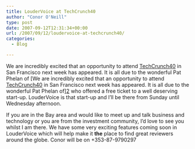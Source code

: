 ```yaml
---
title: LouderVoice at TechCrunch40
author: "Conor O'Neill"
type: post
date: 2007-09-12T12:31:34+00:00
url: /2007/09/12/loudervoice-at-techcrunch40/
categories:
  - Blog

---
```

We are incredibly excited that an opportunity to attend [TechCrunch40][1] in San Francisco next week has appeared. It is all due to the wonderful Pat Phelan of [We are incredibly excited that an opportunity to attend [TechCrunch40][1] in San Francisco next week has appeared. It is all due to the wonderful Pat Phelan of][2] who offered a free ticket to a well deserving start-up. LouderVoice is that start-up and I&#8217;ll be there from Sunday until Wednesday afternoon.

If you are in the Bay area and would like to meet up and talk business and technology or you are from the investment community, I&#8217;d love to see you whilst I am there. We have some very exciting features coming soon in LouderVoice which will help make it **the** place to find great reviewers around the globe. Conor will be on +353-87-9790297

 [1]: http://www.techcrunch20.com/
 [2]: http://blog.roam4free.ie/techcrunch20-competition/